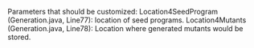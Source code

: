 Parameters that should be customized:
Location4SeedProgram (Generation.java, Line77): location of seed programs.
Location4Mutants (Generation.java, Line78): Location where generated mutants would be stored.